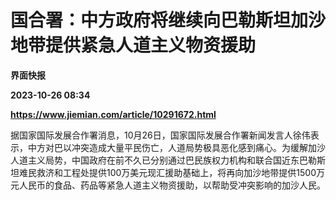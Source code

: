 # 国合署：中方政府将继续向巴勒斯坦加沙地带提供紧急人道主义物资援助
**界面快报**

**2023-10-26 08:34**

**https://www.jiemian.com/article/10291672.html**

据国家国际发展合作署消息，10月26日，国家国际发展合作署新闻发言人徐伟表示，中方对巴以冲突造成大量平民伤亡，人道局势极具恶化感到痛心。为缓解加沙人道主义局势，中国政府在前不久已分别通过巴民族权力机构和联合国近东巴勒斯坦难民救济和工程处提供100万美元现汇援助基础上，将再向加沙地带提供1500万元人民币的食品、药品等紧急人道主义物资援助，以帮助受冲突影响的加沙人民。